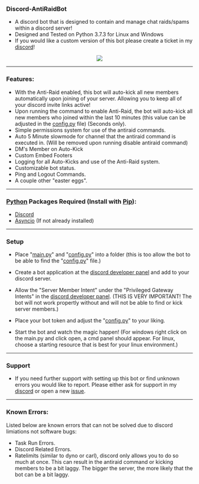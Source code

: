 ### Discord-AntiRaidBot
- A discord bot that is designed to contain and manage chat raids/spams within a discord server!
- Designed and Tested on Python 3.7.3 for Linux and Windows
- If you would like a custom version of this bot please create a ticket in my [discord](https://discord.gg/kejhHFrA9t)!

<p align="center">
  <img src="https://media.discordapp.net/attachments/828110039956455444/843594317763313734/unknown.png" />
</p>

---
### Features:
- With the Anti-Raid enabled, this bot will auto-kick all new members automatically upon joining of your server. Allowing you to keep all of your discord invite links active!
- Upon running the command to enable Anti-Raid, the bot will auto-kick all new members who joined within the last 10 minutes (this value can be adjusted in the [config.py](https://github.com/WebTheDev/Anti-RaidBot/blob/main/config.py) file) (Seconds only). 
- Simple permissions system for use of the antiraid commands.
- Auto 5 Minute slowmode for channel that the antiraid command is executed in. (Will be removed upon running disable antiraid command)
- DM's Member on Auto-Kick
- Custom Embed Footers
- Logging for all Auto-Kicks and use of the Anti-Raid system.
- Customizable bot status. 
- Ping and Logout Commands.
- A couple other "easter eggs". 

---
### [Python](https://www.python.org/downloads/) Packages Required (Install with [Pip](https://pip.pypa.io/en/stable/installing/)):
- [Discord](https://pypi.org/project/discord.py/)
- [Asyncio](https://pypi.org/project/asyncio/) (If not already installed)
---
### Setup
- Place "[main.py](https://github.com/WebTheDev/Anti-RaidBot/blob/main/main.py)" and "[config.py](https://github.com/WebTheDev/Anti-RaidBot/blob/main/config.py)" into a folder (this is too allow the bot to be able to find the "[config.py](https://github.com/WebTheDev/Anti-RaidBot/blob/main/config.py)" file.)

- Create a bot application at the [discord developer panel](https://discord.com/developers/applications) and add to your discord server.

- Allow the "Server Member Intent" under the "Privileged Gateway Intents" in the [discord developer panel](https://discord.com/developers/applications). (THIS IS VERY IMPORTANT! The bot will not work propertly without and will not be able to find or kick server members.)

- Place your bot token and adjust the "[config.py](https://github.com/WebTheDev/Anti-RaidBot/blob/main/config.py)" to your liking.

- Start the bot and watch the magic happen! (For windows right click on the main.py and click open, a cmd panel should appear. For linux, choose a starting resource that is best for your linux environment.) 
---
### Support
- If you need further support with setting up this bot or find unknown errors you would like to report. Please either ask for support in my [discord](https://discord.gg/kejhHFrA9t) or open a new [issue](https://github.com/WebTheDev/serverstatsbot/issues).
---
### Known Errors:
Listed below are known errors that can not be solved due to discord limiations not software bugs:
- Task Run Errors.
- Discord Related Errors.
- Ratelimits (similar to dyno or carl), discord only allows you to do so much at once. This can result in the antiraid command or kicking members to be a bit laggy. The bigger the server, the more likely that the bot can be a bit laggy. 
